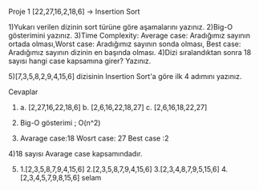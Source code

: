 Proje 1
[22,27,16,2,18,6] -> Insertion Sort

1)Yukarı verilen dizinin sort türüne göre aşamalarını yazınız.
2)Big-O gösterimini yazınız.
3)Time Complexity: Average case: Aradığımız sayının ortada olması,Worst case: Aradığımız sayının sonda olması, Best case: Aradığımız sayının dizinin en başında olması.
4)Dizi sıralandıktan sonra 18 sayısı hangi case kapsamına girer? Yazınız.


5)[7,3,5,8,2,9,4,15,6] dizisinin Insertion Sort'a göre ilk 4 adımını yazınız.

Cevaplar
1) a. [2,27,16,22,18,6]
   b. [2,6,16,22,18,27]
   c. [2,6,16,18,22,27]
2) Big-O gösterimi ; O(n^2)

3) Avarage case:18
 Wosrt case: 27
 Best case :2

4)18 sayısı Avarage case kapsamındadır.

5) 1.[2,3,5,8,7,9,4,15,6]
   2.[2,3,5,8,7,9,4,15,6]
   3.[2,3,4,8,7,9,5,15,6]
   4.[2,3,4,5,7,9,8,15,6]
selam
